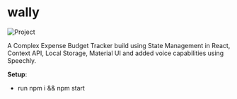 # wally

![Project](https://user-images.githubusercontent.com/22851620/105810125-665ae000-5fd0-11eb-9af5-784005b695f9.png)

A Complex Expense Budget Tracker build using State Management in React, Context API, Local Storage, Material UI and added voice capabilities using Speechly.


<b>Setup</b>:
<ul>
  <li>run npm i && npm start</li>
 </ul>

